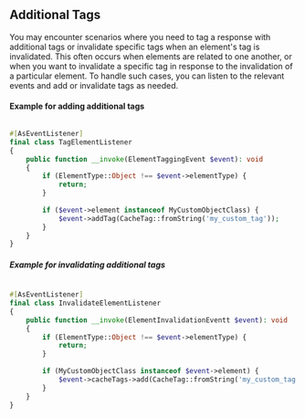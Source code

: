 ## Additional Tags

You may encounter scenarios where you need to tag a response with additional tags or invalidate specific tags when an element's tag is invalidated.
This often occurs when elements are related to one another, or when you want to invalidate a specific tag in response to the invalidation of a particular element.
To handle such cases, you can listen to the relevant events and add or invalidate tags as needed.

#### Example for adding additional tags

```php

#[AsEventListener]
final class TagElementListener
{
    public function __invoke(ElementTaggingEvent $event): void
    {
        if (ElementType::Object !== $event->elementType) {
            return;
        }
        
        if ($event->element instanceof MyCustomObjectClass) {
            $event->addTag(CacheTag::fromString('my_custom_tag'));
        }
    }
}
```

##### Example for invalidating additional tags

```php

#[AsEventListener]
final class InvalidateElementListener
{
    public function __invoke(ElementInvalidationEventt $event): void
    {
        if (ElementType::Object !== $event->elementType) {
            return;
        }
        
        if (MyCustomObjectClass instanceof $event->element) {
            $event->cacheTags->add(CacheTag::fromString('my_custom_tag'));
        }
    }
}
```
